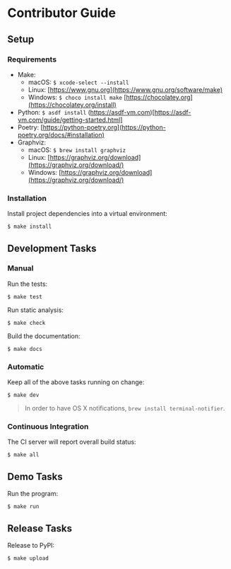 # Contributor Guide

## Setup

### Requirements

* Make:
  - macOS: `$ xcode-select --install`
  - Linux: [https://www.gnu.org](https://www.gnu.org/software/make)
  - Windows: `$ choco install make` [https://chocolatey.org](https://chocolatey.org/install)
* Python: `$ asdf install` (https://asdf-vm.com)[https://asdf-vm.com/guide/getting-started.html]
* Poetry: [https://python-poetry.org](https://python-poetry.org/docs/#installation)
* Graphviz:
    * macOS: `$ brew install graphviz`
    * Linux: [https://graphviz.org/download](https://graphviz.org/download/)
    * Windows: [https://graphviz.org/download](https://graphviz.org/download/)


### Installation

Install project dependencies into a virtual environment:

```text
$ make install
```

## Development Tasks

### Manual

Run the tests:

```text
$ make test
```

Run static analysis:

```text
$ make check
```

Build the documentation:

```text
$ make docs
```

### Automatic

Keep all of the above tasks running on change:

```text
$ make dev
```

> In order to have OS X notifications, `brew install terminal-notifier`.

### Continuous Integration

The CI server will report overall build status:

```text
$ make all
```

## Demo Tasks

Run the program:

```text
$ make run
```

## Release Tasks

Release to PyPI:

```text
$ make upload
```
